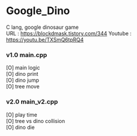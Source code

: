 # Google_Dino
C lang, google dinosaur game  
URL : https://blockdmask.tistory.com/344
Youtube : https://youtu.be/TXSmQ6tpRQ4    

### v1.0 main.cpp
[O] main logic  
[O] dino print  
[O] dino jump  
[O] tree move  

### v2.0 main_v2.cpp
[O] play time  
[O] tree vs dino collision  
[O] dino die  
